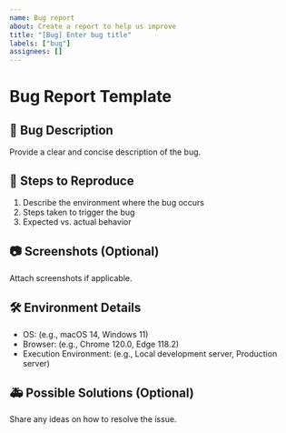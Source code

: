 ```yaml
---
name: Bug report
about: Create a report to help us improve
title: "[Bug] Enter bug title"
labels: ["bug"]
assignees: []
---
```


# Bug Report Template

## 🐛 Bug Description

Provide a clear and concise description of the bug.

## 🔄 Steps to Reproduce

1. Describe the environment where the bug occurs
2. Steps taken to trigger the bug
3. Expected vs. actual behavior

## 📷 Screenshots (Optional)

Attach screenshots if applicable.

## 🛠 Environment Details

- OS: (e.g., macOS 14, Windows 11)
- Browser: (e.g., Chrome 120.0, Edge 118.2)
- Execution Environment: (e.g., Local development server, Production server)

## 🚑 Possible Solutions (Optional)

Share any ideas on how to resolve the issue.
